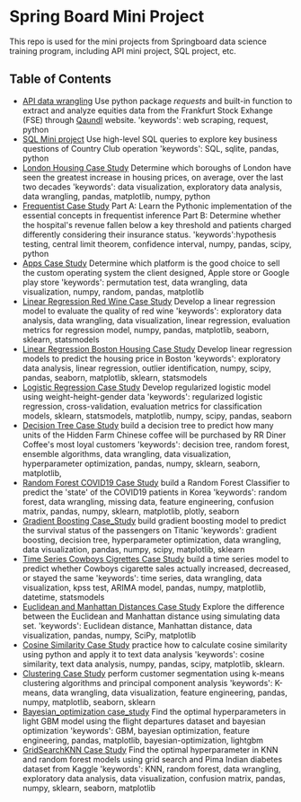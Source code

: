 # Spring Board Mini Project

This repo is used for the mini projects from Springboard data science training program, including API mini project, SQL project, etc.

## Table of Contents
* [API data wrangling]()
 Use python package *requests* and built-in function to extract and analyze equities data from the Frankfurt Stock Exhange (FSE) through [Qaundl](http://www.quandl.com) website.
'keywords': web scraping, request, python
* [SQL Mini project]()
Use high-level SQL queries to explore key business questions of Country Club operation
'keywords': SQL, sqlite, pandas, python
* [London Housing Case Study]()
Determine which boroughs of London have seen the greatest increase in housing prices, on average, over the last two decades
'keywords': data visualization, exploratory data analysis, data wrangling, pandas, matplotlib, numpy, python
* [Frequentist Case Study]()
Part A: Learn the Pythonic implementation of the essential concepts in frequentist inference
Part B: Determine whether the hospital's revenue fallen below a key threshold and patients charged differently considering their insurance status.
'keywords':hypothesis testing, central limit theorem, confidence interval, numpy, pandas, scipy, python
* [Apps Case Study]()
Determine which platform is the good choice to sell the custom operating system the client designed, Apple store or Google play store
'keywords': permutation test, data wrangling, data visualization, numpy, random, pandas, matplotlib
* [Linear Regression Red Wine Case Study]()
Develop a linear regression model to evaluate the quality of red wine
'keywords': exploratory data analysis, data wrangling, data visualization, linear regression, evaluation metrics for regression model, numpy, pandas, matplotlib, seaborn, sklearn, statsmodels
* [Linear Regression Boston Housing Case Study]()
Develop linear regression models to predict the housing price in Boston
'keywords': exploratory data analysis, linear regression, outlier identification, numpy, scipy, pandas, seaborn, matplotlib, sklearn, statsmodels
* [Logistic Regression Case Study]()
Develop regularized logistic model using weight-height-gender data
'keywords': regularized logistic regression, cross-validation, evaluation metrics for classification models, sklearn, statsmodels, matplotlib, numpy, scipy, pandas, seaborn
* [Decision Tree Case Study]()
build a decision tree to predict how many units of the Hidden Farm Chinese coffee will be purchased by RR Diner Coffee's most loyal customers
'keywords': decision tree, random forest, ensemble algorithms, data wrangling, data visualization, hyperparameter optimization, pandas, numpy, sklearn, seaborn, matplotlib, 
* [Random Forest COVID19 Case Study]()
build a Random Forest Classifier to predict the 'state' of the COVID19 patients in Korea
'keywords': random forest, data wrangling, missing data, feature engineering, confusion matrix, pandas, numpy, sklearn, matplotlib, plotly, seaborn
* [Gradient Boosting Case_Study]()
build gradient boosting model to predict the survival status of the passengers on Titanic
'keywords': gradient boosting, decision tree, hyperparameter optimization, data wrangling, data visualization, pandas, numpy, scipy, matplotlib, sklearn
* [Time Series Cowboys Cigrettes Case Study]()
build a time series model to predict  whether Cowboys cigarette sales actually increased, decreased, or stayed the same
'keywords': time series, data wrangling, data visualization, kpss test, ARIMA model, pandas, numpy, matplotlib, datetime, statsmodels 
* [Euclidean and Manhattan Distances Case Study]()
Explore the difference between the Euclidean and Manhattan distance using simulating data set.
'keywords': Euclidean distance, Manhattan distance, data visualization, pandas, numpy, SciPy, matplotlib
* [Cosine Similarity Case Study]()
practice how to calculate cosine similarity using python and apply it to text data analysis
'keywords': cosine similarity, text data analysis, numpy, pandas, scipy, matplotlib, sklearn.
* [Clustering Case Study]()
perform customer segmentation using k-means clustering algorithms and principal component analysis
'keywords': K-means, data wrangling, data visualization, feature engineering, pandas, numpy, matplotlib, seaborn, sklearn
* [Bayesian_optimization case_study]()
Find the optimal hyperparameters in light GBM model using the flight departures dataset and bayesian optimization
'keywords': GBM, bayesian optimization, feature engineering, pandas, matplotlib, bayesian-optimization, lightgbm
* [GridSearchKNN Case Study]()
Find the optimal hyperparameter in KNN and random forest models using grid search and Pima Indian diabetes dataset from Kaggle
'keywords': KNN, random forest, data wrangling, exploratory data analysis, data visualization, confusion matrix, pandas, numpy, sklearn, seaborn, matplotlib
